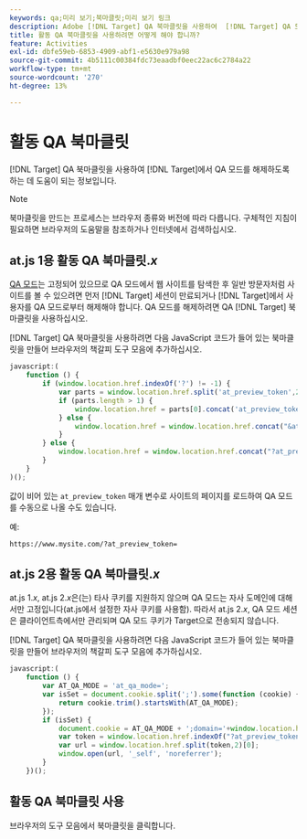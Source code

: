 ```yaml
---
keywords: qa;미리 보기;북마클릿;미리 보기 링크
description: Adobe [!DNL Target] QA 북마클릿을 사용하여  [!DNL Target] QA 모드에서 해제하기 위한 방법을 알아봅니다.
title: 활동 QA 북마클릿을 사용하려면 어떻게 해야 합니까?
feature: Activities
exl-id: dbfe59eb-6853-4909-abf1-e5630e979a98
source-git-commit: 4b5111c00384fdc73eaadbf0eec22ac6c2784a22
workflow-type: tm+mt
source-wordcount: '270'
ht-degree: 13%

---
```


# 활동 QA 북마클릿

[!DNL Target] QA 북마클릿을 사용하여 [!DNL Target]에서 QA 모드를 해제하도록 하는 데 도움이 되는 정보입니다.

>[!NOTE]
>
>북마클릿을 만드는 프로세스는 브라우저 종류와 버전에 따라 다릅니다. 구체적인 지침이 필요하면 브라우저의 도움말을 참조하거나 인터넷에서 검색하십시오.

## at.js 1용 활동 QA 북마클릿.*x*

[QA 모드](/help/main/c-activities/c-activity-qa/activity-qa.md)는 고정되어 있으므로 QA 모드에서 웹 사이트를 탐색한 후 일반 방문자처럼 사이트를 볼 수 있으려면 먼저 [!DNL Target] 세션이 만료되거나 [!DNL Target]에서 사용자를 QA 모드로부터 해제해야 합니다. QA 모드를 해제하려면 QA [!DNL Target] 북마클릿을 사용하십시오.

[!DNL Target] QA 북마클릿을 사용하려면 다음 JavaScript 코드가 들어 있는 북마클릿을 만들어 브라우저의 책갈피 도구 모음에 추가하십시오.

```javascript
javascript:(
    function () {
        if (window.location.href.indexOf('?') != -1) {
            var parts = window.location.href.split('at_preview_token',2);
            if (parts.length > 1) {
                window.location.href = parts[0].concat('at_preview_token=');
            } else {
                window.location.href = window.location.href.concat("&at_preview_token=")
            }
        } else {
            window.location.href = window.location.href.concat("?at_preview_token=")
        }
    }
)();
```

값이 비어 있는 `at_preview_token` 매개 변수로 사이트의 페이지를 로드하여 QA 모드를 수동으로 나올 수도 있습니다.

예:

`https://www.mysite.com/?at_preview_token=`

## at.js 2용 활동 QA 북마클릿.*x*

at.js 1.*x*, at.js 2.*x*&#x200B;은(는) 타사 쿠키를 지원하지 않으며 QA 모드는 자사 도메인에 대해서만 고정입니다(at.js에서 설정한 자사 쿠키를 사용함). 따라서 at.js 2.*x*, QA 모드 세션은 클라이언트측에서만 관리되며 QA 모드 쿠키가 Target으로 전송되지 않습니다.

[!DNL Target] QA 북마클릿을 사용하려면 다음 JavaScript 코드가 들어 있는 북마클릿을 만들어 브라우저의 책갈피 도구 모음에 추가하십시오.

```javascript
javascript:(
    function () {
        var AT_QA_MODE = 'at_qa_mode=';
        var isSet = document.cookie.split(';').some(function (cookie) {
            return cookie.trim().startsWith(AT_QA_MODE);
        });
        if (isSet) {            
            document.cookie = AT_QA_MODE + ';domain='+window.location.hostname+";Path=/; Max-Age=-0;";
            var token = window.location.href.indexOf("?at_preview_token")<0? "&at_preview_token" : "?at_preview_token";
            var url = window.location.href.split(token,2)[0];
            window.open(url, '_self', 'noreferrer');
        }
    })(); 
```

## 활동 QA 북마클릿 사용

브라우저의 도구 모음에서 북마클릿을 클릭합니다.
